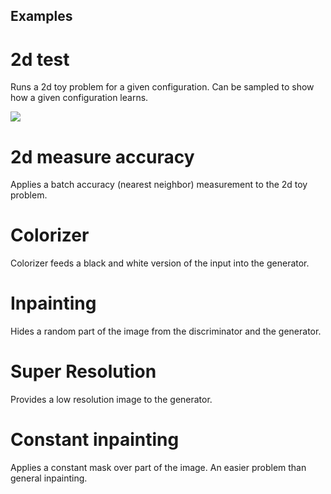 Examples
--------

2d test
=======

Runs a 2d toy problem for a given configuration.  Can be sampled to show how a given configuration learns.

![](https://j.gifs.com/NxRKnD.gif)

2d measure accuracy
===================

Applies a batch accuracy (nearest neighbor) measurement to the 2d toy problem.

Colorizer 
=========

Colorizer feeds a black and white version of the input into the generator.

Inpainting
==========

Hides a random part of the image from the discriminator and the generator.

Super Resolution
================

Provides a low resolution image to the generator.

Constant inpainting
===================

Applies a constant mask over part of the image.  An easier problem than general inpainting.

